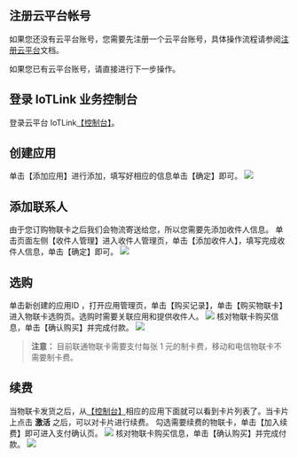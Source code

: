 ## 注册云平台帐号
如果您还没有云平台账号，您需要先注册一个云平台账号，具体操作流程请参阅[注册云平台](/document/product/378/9603)文档。

如果您已有云平台账号，请直接进行下一步操作。

## 登录 IoTLink 业务控制台
登录云平台 IoTLink[【控制台】](http://console.tcecqpoc.fsphere.cn/iotlink)。

## 创建应用
单击【添加应用】进行添加，填写好相应的信息单击【确定】即可。
![](http://imgcache.tcecqpoc.fsphere.cn/image/mc.qcloudimg.com/static/img/64d67fa57639727444846c7b854a623d/image.png)

## 添加联系人
由于您订购物联卡之后我们会物流寄送给您，所以您需要先添加收件人信息。
单击页面左侧【收件人管理】进入收件人管理页，单击【添加收件人】，填写完成收件人信息，单击【确定】即可。
![](http://imgcache.tcecqpoc.fsphere.cn/image/mc.qcloudimg.com/static/img/e650bd4dc552e150fcb59be9ef331fed/image.png)

## 选购
单击新创建的应用ID ，打开应用管理页，单击【购买记录】，单击【购买物联卡】进入物联卡选购页。选购时需要关联应用和提供收件人。
![](http://imgcache.tcecqpoc.fsphere.cn/image/mc.qcloudimg.com/static/img/b5a473cbcb974a8b808041b8526ab0ad/image.png)
核对物联卡购买信息，单击【确认购买】并完成付款。
![](http://imgcache.tcecqpoc.fsphere.cn/image/mc.qcloudimg.com/static/img/44a1b17c5a3e25fc12d725c042f70c6f/image.png)
>**注意：**
>目前联通物联卡需要支付每张 1 元的制卡费，移动和电信物联卡不需要制卡费。

## 续费
当物联卡发货之后，从[【控制台】](http://console.tcecqpoc.fsphere.cn/iotlink)相应的应用下面就可以看到卡片列表了。当卡片上点击 **激活** 之后，可以对卡片进行续费。
勾选需要续费的物联卡，单击【加入续费】即可进入支付确认页。
![](http://imgcache.tcecqpoc.fsphere.cn/image/mc.qcloudimg.com/static/img/707daa5d87e80d7ef36869276dd4c0ee/image.png)
核对物联卡购买信息，单击【确认购买】并完成付款。
![](http://imgcache.tcecqpoc.fsphere.cn/image/mc.qcloudimg.com/static/img/d8c53cd8d3b9e5fdf888fd0af048ecaa/image.png)




